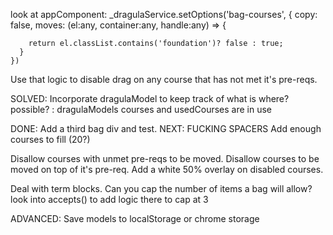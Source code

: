 look at appComponent:
_dragulaService.setOptions('bag-courses', {
      copy: false,
      moves: (el:any, container:any, handle:any) => {
        
        return el.classList.contains('foundation')? false : true;
      }
    })
Use that logic to disable drag on any course that has not met it's pre-reqs.

SOLVED: Incorporate dragulaModel to keep track of what is where?  possible? : dragulaModels courses and usedCourses are in use

DONE: Add a third bag div and test.
NEXT: FUCKING SPACERS
Add enough courses to fill (20?)

Disallow courses with unmet pre-reqs to be moved.
Disallow courses to be moved on top of it's pre-req.
Add a white 50% overlay on disabled courses.

Deal with term blocks.  Can you cap the number of items a bag will allow?
look into accepts() to add logic there to cap at 3

ADVANCED: Save models to localStorage or chrome storage